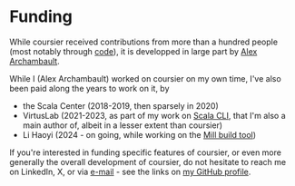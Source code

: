 # Funding

While coursier received contributions from more than a hundred people
(most notably through [code](https://github.com/coursier/coursier/graphs/contributors)),
it is developped in large part by [Alex Archambault](https://github.com/alexarchambault).

While I (Alex Archambault) worked on coursier on my own time, I've also been paid along
the years to work on it, by

* the Scala Center (2018-2019, then sparsely in 2020)
* VirtusLab (2021-2023, as part of my work on [Scala CLI](https://github.com/VirtusLab/scala-cli), that I'm also a main author of, albeit in a lesser extent than coursier)
* Li Haoyi (2024 - on going, while working on the [Mill build tool](https://github.com/com-lihaoyi/mill))

If you're interested in funding specific features of coursier, or even more generally the overall
development of coursier, do not hesitate to reach me on LinkedIn, X, or via
[e-mail](mailto:alexandre.archambault@gmail.com) - see the links
on [my GitHub profile](https://github.com/alexarchambault).
